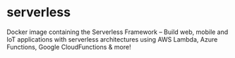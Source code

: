 # serverless
Docker image containing the Serverless Framework – Build web, mobile and IoT applications with serverless architectures using AWS Lambda, Azure Functions, Google CloudFunctions &amp; more!
